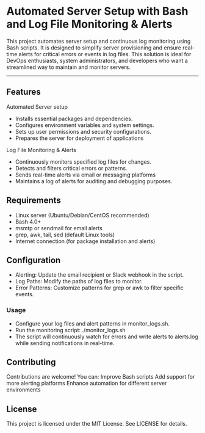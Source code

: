 # Automated Server Setup with Bash and Log File Monitoring & Alerts

This project automates server setup and continuous log monitoring using Bash scripts. It is designed to simplify server provisioning and ensure real-time alerts for critical errors or events in log files. This solution is ideal for DevOps enthusiasts, system administrators, and developers who want a streamlined way to maintain and monitor servers.

---

## Features
 Automated Server setup
  - Installs essential packages and dependencies.
  - Configures environment variables and system settings.
  - Sets up user permissions and security configurations.
  - Prepares the server for deployment of applications

 Log File Monitoring & Alerts
  - Continuously monitors specified log files for changes.
  - Detects and filters critical errors or patterns.
  - Sends real-time alerts via email or messaging platforms
  - Maintains a log of alerts for auditing and debugging purposes.

## Requirements
 - Linux server (Ubuntu/Debian/CentOS recommended)
 - Bash 4.0+
 - msmtp or sendmail for email alerts
 - grep, awk, tail, sed (default Linux tools)
 - Internet connection (for package installation and alerts)

## Configuration
 - Alerting: Update the email recipient or Slack webhook in the script.
 - Log Paths: Modify the paths of log files to monitor.
 - Error Patterns: Customize patterns for grep or awk to filter specific events.

### Usage
 - Configure your log files and alert patterns in monitor_logs.sh.
 - Run the monitoring script:
    ./monitor_logs.sh
 - The script will continuously watch for errors and write alerts to alerts.log while sending notifications in real-time.

## Contributing
Contributions are welcome! You can:
Improve Bash scripts
Add support for more alerting platforms
Enhance automation for different server environments

## License
This project is licensed under the MIT License. See LICENSE for details.